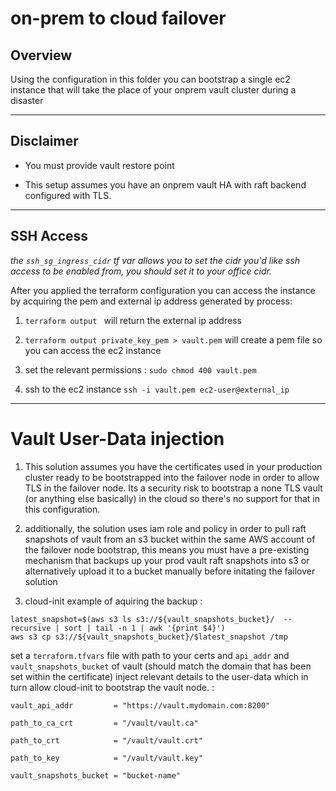 # on-prem to cloud failover
## Overview 

Using the configuration in this folder you can bootstrap a single ec2 instance that will take the place of your onprem vault cluster during a disaster

-----------------------------------------------------------------------------------------------------------------------------------------------------------
## Disclaimer
- You must provide vault restore point 

- This setup assumes you have an onprem vault HA with raft backend configured with TLS.

-----------------------------------------------------------------------------------------------------------------------------------------------------------
##  SSH Access

*the ```ssh_sg_ingress_cidr``` tf var allows you to set the cidr you'd like ssh access to be enabled from, you should set it to your office cidr.*


After you applied the terraform configuration you can access the instance by acquiring the pem and external ip address generated by process:

1. ```terraform output ```  will return the external ip address 

2. ```terraform output private_key_pem > vault.pem``` will create a pem file so you can access the ec2 instance

3. set the relevant permissions : ```sudo chmod 400 vault.pem```

4. ssh to the ec2 instance ```ssh -i vault.pem ec2-user@external_ip```
-----------------------------------------------------------------------------------------------------------------------------------------------------------

# Vault User-Data injection

1. This solution assumes you have the certificates used in your production cluster ready to be bootstrapped into the failover node in order to allow TLS in the failover node.
Its a security risk to bootstrap a none TLS vault (or anything else basically) in the cloud so there's no support for that in this configuration.

2. additionally, the solution uses iam role and policy in order to pull raft snapshots of vault from an s3 bucket within the same AWS account of the failover node bootstrap,
this means you must have a pre-existing mechanism that backups up your prod vault raft snapshots into s3 or alternatively upload it to a bucket manually before initating the failover solution

3. cloud-init example of aquiring the backup : 

```
latest_snapshot=$(aws s3 ls s3://${vault_snapshots_bucket}/  --recursive | sort | tail -n 1 | awk '{print $4}')
aws s3 cp s3://${vault_snapshots_bucket}/$latest_snapshot /tmp
```

set a ```terraform.tfvars``` file with path to your certs and ```api_addr``` and ```vault_snapshots_bucket```  of vault (should match the domain that has been set within the certificate) inject relevant details to the user-data which in turn allow cloud-init to bootstrap the vault node. : 

```vault_api_addr         = "https://vault.mydomain.com:8200"```

```path_to_ca_crt         = "/vault/vault.ca"```

```path_to_crt            = "/vault/vault.crt"```

```path_to_key            = "/vault/vault.key"```   

```vault_snapshots_bucket = "bucket-name"```

